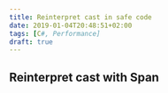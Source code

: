 ```yaml
---
title: Reinterpret cast in safe code
date: 2019-01-04T20:48:51+02:00
tags: [C#, Performance]
draft: true
---
```


## Reinterpret cast with Span
